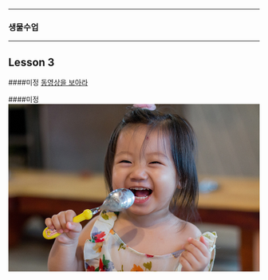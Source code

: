 ___
### 생물수업
___

## Lesson 3  

####미정 [동영상을 보아라](https://www.youtube.com/watch?v=nWLr02uYpJo)

####미정 ![아기사진](https://github.com/leemijeong/mmm/blob/gh-pages/zzz.jpg)

